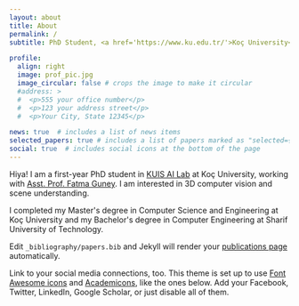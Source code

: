 ```yaml
---
layout: about
title: About
permalink: /
subtitle: PhD Student, <a href='https://www.ku.edu.tr/'>Koç University</a>.

profile:
  align: right
  image: prof_pic.jpg
  image_circular: false # crops the image to make it circular
  #address: >
  #  <p>555 your office number</p>
  #  <p>123 your address street</p>
  #  <p>Your City, State 12345</p>

news: true  # includes a list of news items
selected_papers: true # includes a list of papers marked as "selected={true}"
social: true  # includes social icons at the bottom of the page
---
```


Hiya! I am a first-year PhD student in [KUIS AI Lab](https://ai.ku.edu.tr/) at Koç University, working with [Asst. Prof. Fatma Guney](https://mysite.ku.edu.tr/fguney/). I am interested in 3D computer vision and scene understanding.

 I completed my Master's degree in Computer Science and Engineering at Koç University and my Bachelor's degree in Computer Engineering at Sharif University of Technology.

 Edit `_bibliography/papers.bib` and Jekyll will render your [publications page](/al-folio/publications/) automatically.


Link to your social media connections, too. This theme is set up to use [Font Awesome icons](http://fortawesome.github.io/Font-Awesome/) and [Academicons](https://jpswalsh.github.io/academicons/), like the ones below. Add your Facebook, Twitter, LinkedIn, Google Scholar, or just disable all of them.
